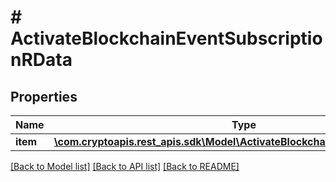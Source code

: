# # ActivateBlockchainEventSubscriptionRData

## Properties

Name | Type | Description | Notes
------------ | ------------- | ------------- | -------------
**item** | [**\com.cryptoapis.rest_apis.sdk\Model\ActivateBlockchainEventSubscriptionRI**](ActivateBlockchainEventSubscriptionRI.md) |  |

[[Back to Model list]](../../README.md#models) [[Back to API list]](../../README.md#endpoints) [[Back to README]](../../README.md)
